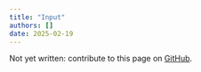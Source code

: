 ```yaml
---
title: "Input"
authors: []
date: 2025-02-19
---
```


Not yet written: contribute to this page on [GitHub](https://github.com/Diminim/love-cookbook).